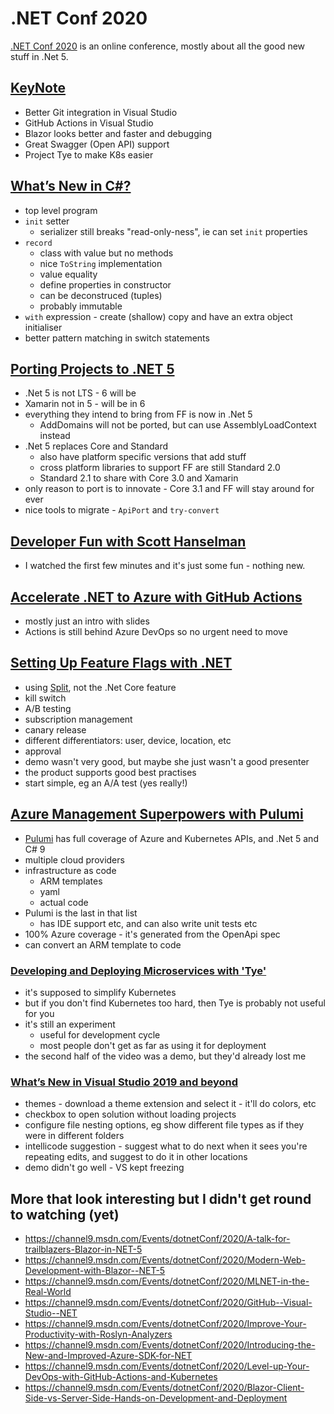 # .NET Conf 2020

[.NET Conf 2020](https://channel9.msdn.com/Events/dotnetConf/2020)
is an online conference, mostly about all the good new stuff in .Net 5.

## [KeyNote](https://channel9.msdn.com/Events/dotnetConf/2020/Keynote-Welcome-to-NET-5)

- Better Git integration in Visual Studio
- GitHub Actions in Visual Studio
- Blazor looks better and faster and debugging
- Great Swagger (Open API) support
- Project Tye to make K8s easier

## [What’s New in C#?](https://channel9.msdn.com/Events/dotnetConf/2020/Whats-New-in-C)

- top level program
- `init` setter
  - serializer still breaks "read-only-ness", ie can set `init` properties
- `record`
  - class with value but no methods
  - nice `ToString` implementation
  - value equality
  - define properties in constructor
  - can be deconstruced (tuples)
  - probably immutable
- `with` expression - create (shallow) copy and have an extra object initialiser
- better pattern matching in switch statements

## [Porting Projects to .NET 5](https://channel9.msdn.com/Events/dotnetConf/2020/Porting-Projects-to-NET-5)

- .Net 5 is not LTS - 6 will be
- Xamarin not in 5 - will be in 6
- everything they intend to bring from FF is now in .Net 5
  - AddDomains will not be ported, but can use AssemblyLoadContext instead
- .Net 5 replaces Core and Standard
  - also have platform specific versions that add stuff
  - cross platform libraries to support FF are still Standard 2.0
  - Standard 2.1 to share with Core 3.0 and Xamarin
- only reason to port is to innovate - Core 3.1 and FF will stay around for ever
- nice tools to migrate - `ApiPort` and `try-convert`

## [Developer Fun with Scott Hanselman](https://channel9.msdn.com/Events/dotnetConf/2020/Developer-Fun-with-Scott-Hanselman)

- I watched the first few minutes and it's just some fun - nothing new.

## [Accelerate .NET to Azure with GitHub Actions](https://channel9.msdn.com/Events/dotnetConf/2020/Accelerate-NET-to-Azure-with-GitHub-Actions)

- mostly just an intro with slides
- Actions is still behind Azure DevOps so no urgent need to move

## [Setting Up Feature Flags with .NET](https://channel9.msdn.com/Events/dotnetConf/2020/S236)

- using [Split](https://split.io/product/feature-flags/), not the .Net Core feature
- kill switch
- A/B testing
- subscription management
- canary release
- different differentiators: user, device, location, etc
- approval
- demo wasn't very good, but maybe she just wasn't a good presenter
- the product supports good best practises
- start simple, eg an A/A test (yes really!)

## [Azure Management Superpowers with Pulumi](https://channel9.msdn.com/Events/dotnetConf/2020/Azure-Management-Superpowers-with-Pulumi)

- [Pulumi](https://www.pulumi.com/azure/) has full coverage of Azure and Kubernetes APIs, and .Net 5 and C# 9
- multiple cloud providers
- infrastructure as code
  - ARM templates
  - yaml
  - actual code
- Pulumi is the last in that list
  - has IDE support etc, and can also write unit tests etc
- 100% Azure coverage - it's generated from the OpenApi spec
- can convert an ARM template to code

### [Developing and Deploying Microservices with 'Tye'](https://channel9.msdn.com/Events/dotnetConf/2020/Developing-and-Deploying-Microservices-with-Tye)

- it's supposed to simplify Kubernetes
- but if you don't find Kubernetes too hard, then Tye is probably not useful for you
- it's still an experiment
  - useful for development cycle
  - most people don't get as far as using it for deployment
- the second half of the video was a demo, but they'd already lost me

### [What’s New in Visual Studio 2019 and beyond](https://channel9.msdn.com/Events/dotnetConf/2020/Whats-New-in-Visual-Studio-2019-and-beyond)

- themes - download a theme extension and select it - it'll do colors, etc
- checkbox to open solution without loading projects
- configure file nesting options, eg show different file types as if they were in different folders
- intellicode suggestion - suggest what to do next when it sees you're repeating edits, and suggest to do it in other locations
- demo didn't go well - VS kept freezing

## More that look interesting but I didn't get round to watching (yet)

- https://channel9.msdn.com/Events/dotnetConf/2020/A-talk-for-trailblazers-Blazor-in-NET-5
- https://channel9.msdn.com/Events/dotnetConf/2020/Modern-Web-Development-with-Blazor--NET-5
- https://channel9.msdn.com/Events/dotnetConf/2020/MLNET-in-the-Real-World
- https://channel9.msdn.com/Events/dotnetConf/2020/GitHub--Visual-Studio--NET
- https://channel9.msdn.com/Events/dotnetConf/2020/Improve-Your-Productivity-with-Roslyn-Analyzers
- https://channel9.msdn.com/Events/dotnetConf/2020/Introducing-the-New-and-Improved-Azure-SDK-for-NET
- https://channel9.msdn.com/Events/dotnetConf/2020/Level-up-Your-DevOps-with-GitHub-Actions-and-Kubernetes
- https://channel9.msdn.com/Events/dotnetConf/2020/Blazor-Client-Side-vs-Server-Side-Hands-on-Development-and-Deployment
